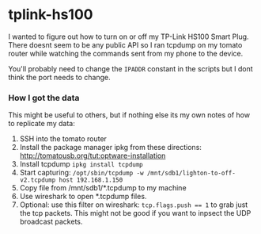 # tplink-hs100

I wanted to figure out how to turn on or off my TP-Link HS100 Smart Plug. There doesnt seem to be any public API so I ran tcpdump on my tomato router while watching the commands sent from my phone to the device.

You'll probably need to change the `IPADDR` constant in the scripts but I dont think the port needs to change.


### How I got the data
This might be useful to others, but if nothing else its my own notes of how to replicate my data:

1. SSH into the tomato router
1. Install the package manager ipkg from these directions: http://tomatousb.org/tut:optware-installation
1. Install tcpdump `ipkg install tcpdump`
1. Start capturing: `/opt/sbin/tcpdump -w /mnt/sdb1/lighton-to-off-v2.tcpdump host 192.168.1.150`
1. Copy file from /mnt/sdb1/*.tcpdump to my machine
1. Use wireshark to open *.tcpdump files.
1. Optional: use this filter on wireshark: `tcp.flags.push == 1` to grab just the tcp packets. This might not be good if you want to inpsect the UDP broadcast packets.